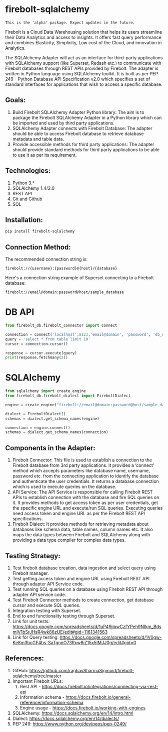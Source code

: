 # firebolt-sqlalchemy

```
This is the 'alpha' package. Expect updates in the future.
```

Firebolt is a Cloud Data Warehousing solution that helps its users streamline their Data Analytics and access to insights. It offers fast query performance and combines Elasticity, Simplicity, Low cost of the Cloud, and innovation in Analytics.

The SQLAlchemy Adapter will act as an interface for third-party applications with SQLAlchemy support (like Superset, Redash etc.) to communicate with Firebolt databases through REST APIs provided by Firebolt. The adapter is written in Python language using SQLAlchemy toolkit. It is built as per PEP 249 - Python Database API Specification v2.0 which specifies a set of standard interfaces for applications that wish to access a specific database.

## Goals:
1. Build Firebolt SQLAlchemy Adapter Python library: The aim is to package the Firebolt SQLAlchemy Adapter in a Python library which can be imported and used by third party applications.
2. SQLAlchemy Adapter connects with Firebolt Database: The adapter should be able to access Firebolt database to retrieve database metadata and table data.
3. Provide accessible methods for third party applications: The adapter should provide standard methods for third party applications to be able to use it as per its requirement.

## Technologies:
1. Python 3.*
2. SQLAlchemy 1.4/2.0
3. REST API
4. Git and Github
5. SQL


## Installation:
```bash
pip install firebolt-sqlalchemy
```


## Connection Method:
The recommended connection string is:
```
firebolt://{username}:{password}@{host}/{database}
```
Here's a connection string example of Superset connecting to a Firebolt database:
```
firebolt://email@domain:password@host/sample_database
```


# DB API

```python
from firebolt_db.firebolt_connector import connect

connection = connect('localhost',8123,'email@domain', 'password', 'db_name')
query = 'select * from table limit 10'
cursor = connection.cursor()

response = cursor.execute(query)
print(response.fetchmany(3))
```

# SQLAlchemy

```python
from sqlalchemy import create_engine
from firebolt_db.firebolt_dialect import FireboltDialect

engine = create_engine("firebolt://email@domain:password@host/sample_database")

dialect = FireboltDialect()
schemas = dialect.get_schema_names(engine)

connection = engine.connect()
schemas = dialect.get_schema_names(connection)
```

## Components in the Adapter:
1. Firebolt Connector: This file is used to establish a connection to the Firebolt database from 3rd party applications. It provides a ‘connect’ method which accepts parameters like database name, username, password etc. from the connecting application to identify the database and authenticate the user credentials. It returns a database connection which is used to execute queries on the database.
2. API Service: The API Service is responsible for calling Firebolt REST APIs to establish connection with the database and fire SQL queries on it. It provides methods to get access token as per user credentials, get the specific engine URL and execute/run SQL queries. Executing queries need access token and engine URL as per the Firebolt REST API specifications.
3. Firebolt Dialect: It provides methods for retrieving metadata about databases like schema data, table names, column names etc. It also maps the data types between Firebolt and SQLAlchemy along with providing a data type compiler for complex data types.


## Testing Strategy:
1. Test firebolt database creation, data ingestion and select query using Firebolt manager.
2. Test getting access token and engine URL using Firebolt REST API through adapter API Service code.
3. Test running SQL queries on a database using Firebolt REST API through adapter API service code.
4. Test Firebolt Connector methods to create connection, get database cursor and execute SQL queries.
5. Integration testing with Superset.
6. End to end functionality testing through Superset.
7. Link for unit tests: https://docs.google.com/spreadsheets/d/1uP49jjpwCzfYPeh9NIkm_BdsmIV1bSrJHsR4wk86zUE/edit#gid=1161341563
8. Link for Query testing: https://docs.google.com/spreadsheets/d/1V0gw-Ke8m3bcGF4bs-SaTgnnO73Rxw8iZ15x5lMJJ0g/edit#gid=0


## References:
1. GitHub: https://github.com/raghavSharmaSigmoid/firebolt-sqlalchemy/tree/master
2. Important Firebolt URLs:
    1. Rest API - https://docs.firebolt.io/integrations/connecting-via-rest-api
    2. Information schema - https://docs.firebolt.io/general-reference/information-schema
    3. Engine usage - https://docs.firebolt.io/working-with-engines
3. SQLAlchemy: https://docs.sqlalchemy.org/en/14/intro.html
4. Dialect: https://docs.sqlalchemy.org/en/14/dialects/
5. PEP 249: https://www.python.org/dev/peps/pep-0249/
